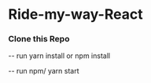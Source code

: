 # Ride-my-way-React

### Clone this Repo 
 -- run yarn install or npm install
 
 -- run npm/ yarn start
